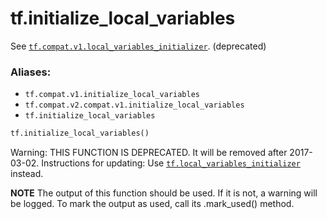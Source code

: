 <div itemscope itemtype="http://developers.google.com/ReferenceObject">
<meta itemprop="name" content="tf.initialize_local_variables" />
<meta itemprop="path" content="Stable" />
</div>

# tf.initialize_local_variables

See <a href="../tf/initializers/local_variables.md"><code>tf.compat.v1.local_variables_initializer</code></a>. (deprecated)

### Aliases:

* `tf.compat.v1.initialize_local_variables`
* `tf.compat.v2.compat.v1.initialize_local_variables`
* `tf.initialize_local_variables`

``` python
tf.initialize_local_variables()
```

<!-- Placeholder for "Used in" -->

Warning: THIS FUNCTION IS DEPRECATED. It will be removed after 2017-03-02.
Instructions for updating:
Use <a href="../tf/initializers/local_variables.md"><code>tf.local_variables_initializer</code></a> instead.

  **NOTE** The output of this function should be used.  If it is not, a warning will be logged.  To mark the output as used, call its .mark_used() method.